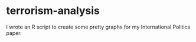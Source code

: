 # terrorism-analysis
I wrote an R script to create some pretty graphs for my International Politics paper.
